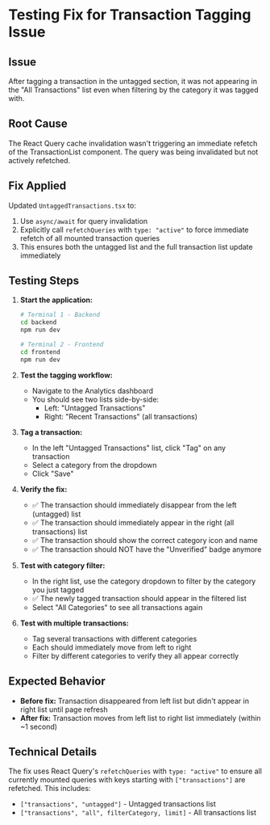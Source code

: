 # Testing Fix for Transaction Tagging Issue

## Issue
After tagging a transaction in the untagged section, it was not appearing in the "All Transactions" list even when filtering by the category it was tagged with.

## Root Cause
The React Query cache invalidation wasn't triggering an immediate refetch of the TransactionList component. The query was being invalidated but not actively refetched.

## Fix Applied
Updated `UntaggedTransactions.tsx` to:
1. Use `async/await` for query invalidation
2. Explicitly call `refetchQueries` with `type: "active"` to force immediate refetch of all mounted transaction queries
3. This ensures both the untagged list and the full transaction list update immediately

## Testing Steps

1. **Start the application:**
   ```bash
   # Terminal 1 - Backend
   cd backend
   npm run dev
   
   # Terminal 2 - Frontend  
   cd frontend
   npm run dev
   ```

2. **Test the tagging workflow:**
   - Navigate to the Analytics dashboard
   - You should see two lists side-by-side:
     - Left: "Untagged Transactions"
     - Right: "Recent Transactions" (all transactions)
   
3. **Tag a transaction:**
   - In the left "Untagged Transactions" list, click "Tag" on any transaction
   - Select a category from the dropdown
   - Click "Save"
   
4. **Verify the fix:**
   - ✅ The transaction should immediately disappear from the left (untagged) list
   - ✅ The transaction should immediately appear in the right (all transactions) list
   - ✅ The transaction should show the correct category icon and name
   - ✅ The transaction should NOT have the "Unverified" badge anymore
   
5. **Test with category filter:**
   - In the right list, use the category dropdown to filter by the category you just tagged
   - ✅ The newly tagged transaction should appear in the filtered list
   - Select "All Categories" to see all transactions again

6. **Test with multiple transactions:**
   - Tag several transactions with different categories
   - Each should immediately move from left to right
   - Filter by different categories to verify they all appear correctly

## Expected Behavior
- **Before fix:** Transaction disappeared from left list but didn't appear in right list until page refresh
- **After fix:** Transaction moves from left list to right list immediately (within ~1 second)

## Technical Details
The fix uses React Query's `refetchQueries` with `type: "active"` to ensure all currently mounted queries with keys starting with `["transactions"]` are refetched. This includes:
- `["transactions", "untagged"]` - Untagged transactions list
- `["transactions", "all", filterCategory, limit]` - All transactions list

